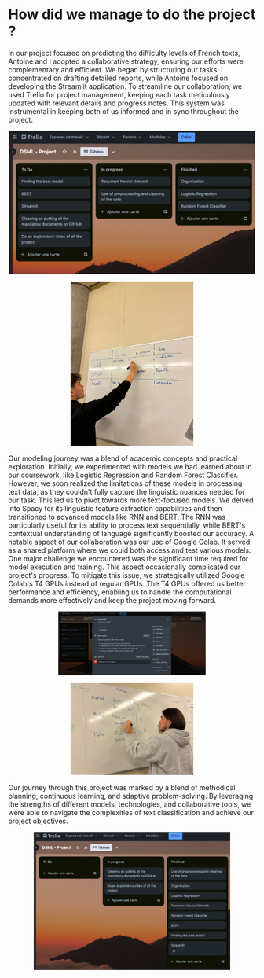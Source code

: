 # How did we manage to do the project ?


In our project focused on predicting the difficulty levels of French texts, Antoine and I adopted a collaborative strategy, ensuring our efforts were complementary and efficient. We began by structuring our tasks: I concentrated on drafting detailed reports, while Antoine focused on developing the Streamlit application. To streamline our collaboration, we used Trello for project management, keeping each task meticulously updated with relevant details and progress notes. This system was instrumental in keeping both of us informed and in sync throughout the project.

<p align="center">
    <img src="https://github.com/Oglo/Project-DSML/blob/main/Code/images/TrelloFirst.png" alt="First steps of Trello" width="500"/>
</p>

<p align="center">
    <img src="https://github.com/Oglo/Project-DSML/blob/main/Code/images/ManuelOrganization.png" alt="Real life organization" width="250"/>
</p>

Our modeling journey was a blend of academic concepts and practical exploration. Initially, we experimented with models we had learned about in our coursework, like Logistic Regression and Random Forest Classifier. However, we soon realized the limitations of these models in processing text data, as they couldn't fully capture the linguistic nuances needed for our task. This led us to pivot towards more text-focused models. We delved into Spacy for its linguistic feature extraction capabilities and then transitioned to advanced models like RNN and BERT. The RNN was particularly useful for its ability to process text sequentially, while BERT's contextual understanding of language significantly boosted our accuracy.
A notable aspect of our collaboration was our use of Google Colab. It served as a shared platform where we could both access and test various models. One major challenge we encountered was the significant time required for model execution and training. This aspect occasionally complicated our project's progress. To mitigate this issue, we strategically utilized Google Colab's T4 GPUs instead of regular GPUs. The T4 GPUs offered us better performance and efficiency, enabling us to handle the computational demands more effectively and keep the project moving forward.

<p align="center">
    <img src="https://github.com/Oglo/Project-DSML/blob/main/Code/images/TrelloStreamlit.png" alt="Streamlit organization on Trello"
    width="300"/> 
</p>

<p align="center">
    <img src="https://github.com/Oglo/Project-DSML/blob/main/Code/images/AntoineParametersModel.png" alt="Parameters choice" width="250"/>
</p>


Our journey through this project was marked by a blend of methodical planning, continuous learning, and adaptive problem-solving. By leveraging the strengths of different models, technologies, and collaborative tools, we were able to navigate the complexities of text classification and achieve our project objectives.

<p align="center">
    <img src="https://github.com/Oglo/Project-DSML/blob/main/Code/images/TrelloAlmostDone.png" alt="Project almost done" width="400"/>
</p>